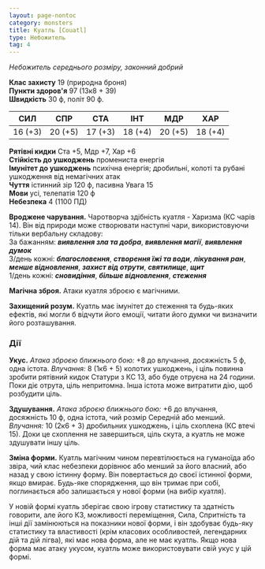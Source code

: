 ```yaml
---
layout: page-nontoc
category: monsters
title: Куатль [Couatl]
type: Небожитель
tag: 4
---
```


_Небожитель середнього розміру, законний добрий_  

**Клас захисту** 19 (природна броня)    
**Пункти здоров'я** 97 (13к8 + 39)    
**Швидкість** 30 ф, політ 90 ф.  

| СИЛ     | СПР     | СТА     | ІНТ     | МДР     | ХАР     |
| ------- | ------- | ------- | ------- | ------- | ------- |
| 16 (+3) | 20 (+5) | 17 (+3) | 18 (+4) | 20 (+5) | 18 (+4) |

**Рятівні кидки** Ста +5, Мдр +7, Хар +6    
**Стійкість до ушкоджень** промениста енергія    
**Імунітет до ушкоджень** психічна енергія; дробильні, колоті та рубані ушкодження від немагічних атак    
**Чуття** істинний зір 120 ф, пасивна Увага 15    
**Мови** усі, телепатія 120 ф    
**Небезпека** 4 (1100 ПД)  

**Вроджене чарування.** Чаротворча здібність куатля - Харизма (КС чарів 14). Він від природи може створювати наступні чари, використовуючи тільки вербальну складову:    
За бажанням: **_виявлення зла та добра_**, **_виявлення магії_**, **_виявлення думок_**    
3/день кожні: **_благословення_**, **_створення їжі та води_**, **_лікування ран_**, **_менше відновлення_**, **_захист від отрути_**, **_святилище_**, **_щит_**    
1/день кожні: **_сновидіння_**, **_більше відновлення_**, **_стеження_**    

**Магічна зброя.** Атаки куатля зброєю є магічними.    

**Захищений розум.** Куатль має імунітет до стеження та будь-яких ефектів, які могли б відчути його емоції, читати його думки чи визначити його розташування.  

### Дії
**Укус.** _Атака зброєю ближнього бою:_ +8 до влучання, досяжність 5 ф, одна істота. _Влучання:_ 8 (1к6 + 5) колотих ушкоджень, і ціль повинна зробити рятівний кидок Статури з КС 13, або буде отруєна на 24 години. Поки діє отрута, ціль непритомна. Інша істота може витратити дію, щоб розбудити ціль.    

**Здушування.** _Атака зброєю ближнього бою:_ +6 до влучання, досяжність 10 ф, одна істота, чий розмір Середній або менший. _Влучання:_ 10 (2к6 + 3) дробильних ушкоджень, і ціль схоплена (КС втечі 15). Доки це схоплення не завершиться, ціль скута, а куатль не може здушувати іншу ціль.    

**Зміна форми.** Куатль магічним чином перевтілюється на гуманоїда або звіра, чий клас небезпеки дорівнює або менший за його власний, або назад у свою істинну форму. Він повертається до своєї істинної форми, якщо вмирає. Будь-яке спорядження, що він тримає при собі, поглинається або залишається у нової форми (на вибір куатля).    

У новій формі куатль зберігає свою ігрову статистику та здатність говорити, але його КЗ, можливості переміщення, Сила, Спритність та інші дії замінюються на показники нової форми, і він здобуває будь-яку статистику та властивості (крім класових особливостей, легендарних дій та дій лігва), які має нова форма, але не має куатль. Якщо нова форма має атаку укусом, куатль може використовувати свій укус у цій формі.
